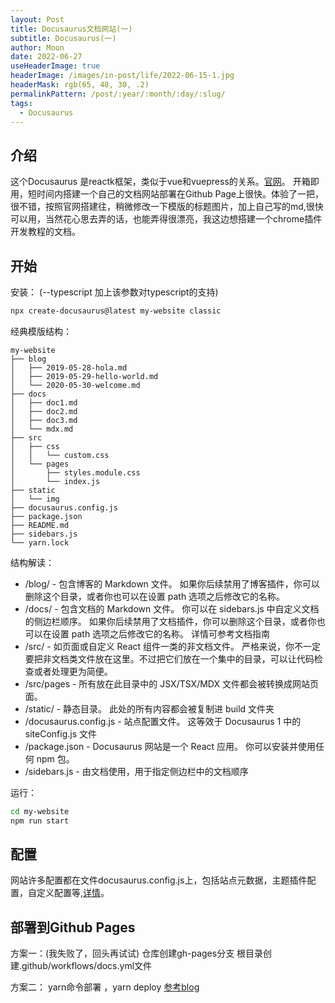 ```yaml
---
layout: Post
title: Docusaurus文档网站(一)
subtitle: Docusaurus(一)
author: Moon
date: 2022-06-27
useHeaderImage: true
headerImage: /images/in-post/life/2022-06-15-1.jpg
headerMask: rgb(65, 48, 30, .2)
permalinkPattern: /post/:year/:month/:day/:slug/
tags:
  - Docusaurus
---
```


## 介绍

这个Docusaurus 是reactk框架，类似于vue和vuepress的关系。[官网](https://docusaurus.io/zh-CN/)。
开箱即用，短时间内搭建一个自己的文档网站部署在Github Page上很快。体验了一把，很不错，按照官网搭建往，稍微修改一下模版的标题图片，加上自己写的md,很快可以用，当然花心思去弄的话，也能弄得很漂亮，我这边想搭建一个chrome插件开发教程的文档。

## 开始

安装： (--typescript 加上该参数对typescript的支持)
```bash
npx create-docusaurus@latest my-website classic

```

经典模版结构：

```
my-website
├── blog
│   ├── 2019-05-28-hola.md
│   ├── 2019-05-29-hello-world.md
│   └── 2020-05-30-welcome.md
├── docs
│   ├── doc1.md
│   ├── doc2.md
│   ├── doc3.md
│   └── mdx.md
├── src
│   ├── css
│   │   └── custom.css
│   └── pages
│       ├── styles.module.css
│       └── index.js
├── static
│   └── img
├── docusaurus.config.js
├── package.json
├── README.md
├── sidebars.js
└── yarn.lock

```
结构解读：
- /blog/ - 包含博客的 Markdown 文件。 如果你后续禁用了博客插件，你可以删除这个目录，或者你也可以在设置 path 选项之后修改它的名称。
- /docs/ - 包含文档的 Markdown 文件。 你可以在 sidebars.js 中自定义文档的侧边栏顺序。 如果你后续禁用了文档插件，你可以删除这个目录，或者你也可以在设置 path 选项之后修改它的名称。 详情可参考文档指南
- /src/ - 如页面或自定义 React 组件一类的非文档文件。 严格来说，你不一定要把非文档类文件放在这里。不过把它们放在一个集中的目录，可以让代码检查或者处理更为简便。
- /src/pages - 所有放在此目录中的 JSX/TSX/MDX 文件都会被转换成网站页面。 
- /static/ - 静态目录。 此处的所有内容都会被复制进 build 文件夹
- /docusaurus.config.js - 站点配置文件。 这等效于 Docusaurus 1 中的 siteConfig.js 文件
- /package.json - Docusaurus 网站是一个 React 应用。 你可以安装并使用任何 npm 包。
- /sidebars.js - 由文档使用，用于指定侧边栏中的文档顺序

运行：
```bash
cd my-website
npm run start

```

## 配置

网站许多配置都在文件docusaurus.config.js上，包括站点元数据，主题插件配置，自定义配置等,[详情](https://docusaurus.io/zh-CN/docs/api/docusaurus-config)。

## 部署到Github Pages

方案一：(我失败了，回头再试试)
仓库创建gh-pages分支
根目录创建.github/workflows/docs.yml文件

方案二：
yarn命令部署 ，yarn deploy
[参考blog](https://blog.csdn.net/weixin_44240478/article/details/124883373)
